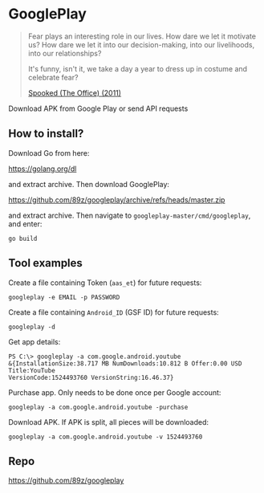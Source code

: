 # GooglePlay

> Fear plays an interesting role in our lives. How dare we let it motivate us?
> How dare we let it into our decision-making, into our livelihoods, into our
> relationships?
>
> It's funny, isn't it, we take a day a year to dress up in costume and
> celebrate fear?
>
> [Spooked (The Office) (2011)][1]

Download APK from Google Play or send API requests

## How to install?

Download Go from here:

https://golang.org/dl

and extract archive. Then download GooglePlay:

https://github.com/89z/googleplay/archive/refs/heads/master.zip

and extract archive. Then navigate to `googleplay-master/cmd/googleplay`, and
enter:

~~~
go build
~~~

## Tool examples

Create a file containing Token (`aas_et`) for future requests:

~~~
googleplay -e EMAIL -p PASSWORD
~~~

Create a file containing `Android_ID` (GSF ID) for future requests:

~~~
googleplay -d
~~~

Get app details:

~~~
PS C:\> googleplay -a com.google.android.youtube
&{InstallationSize:38.717 MB NumDownloads:10.812 B Offer:0.00 USD Title:YouTube
VersionCode:1524493760 VersionString:16.46.37}
~~~

Purchase app. Only needs to be done once per Google account:

~~~
googleplay -a com.google.android.youtube -purchase
~~~

Download APK. If APK is split, all pieces will be downloaded:

~~~
googleplay -a com.google.android.youtube -v 1524493760
~~~

## Repo

https://github.com/89z/googleplay

[1]://f002.backblazeb2.com/file/ql8mlh/Spooked+%28The+Office%29.mp4
